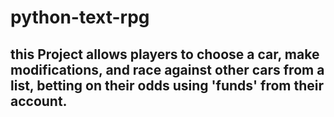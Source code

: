 # python-text-rpg
## this Project allows players to choose a car, make modifications, and race against other cars from a list, betting on their odds using 'funds' from their account.
